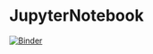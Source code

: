 # JupyterNotebook
[![Binder](https://mybinder.org/badge_logo.svg)](https://mybinder.org/v2/gh/aafonin04/JupyterNotebook/HEAD)

